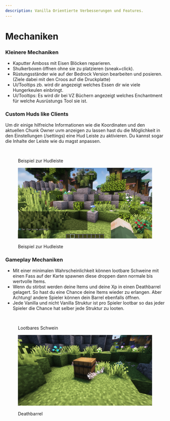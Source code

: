 ```yaml
---
description: Vanilla Orientierte Verbesserungen und Features.
---
```


# Mechaniken

### Kleinere Mechaniken

* Kaputter Amboss mit Eisen Blöcken reparieren.
* Shulkerboxen öffnen ohne sie zu platzieren (sneak+click).
* Rüstungsständer wie auf der Bedrock Version bearbeiten und posieren. (Ziele dabei mit den Croos auf die Druckplatte)
* Ui/Tooltips zb. wird dir angezeigt welches Essen dir wie viele Hungerkeulen einbringt.
* Ui/Tooltips: Es wird dir bei VZ Büchern angezeigt welches Enchantment für welche Ausrüstungs  Tool sie ist.

### Custom Huds like Clients

Um dir einige hilfreiche Informationen wie die Koordinaten und den aktuellen Chunk Owner uvm anzeigen zu lassen hast du die Möglichkeit in den Einstellungen (/settings) eine Hud Leiste zu aktivieren. Du kannst sogar die Inhalte der Leiste wie du magst anpassen.

<div>

<figure><img src="../.gitbook/assets/2023-07-31_20.43.06.png" alt=""><figcaption><p>Beispiel zur Hudleiste</p></figcaption></figure>

 

<figure><img src="../.gitbook/assets/2023-07-31_20.43.32.png" alt=""><figcaption><p>Beispiel zur Hudleiste</p></figcaption></figure>

</div>

### Gameplay Mechaniken

* Mit einer minimalen Wahrscheinlichkeit können lootbare Schweine mit einen Fass auf der Karte spawnen diese droppen dann normale bis wertvolle Items.
* Wenn du stirbst werden deine Items und deine Xp in einen Deathbarrel gelagert. So hast du eine Chance deine Items wieder zu erlangen. Aber Achtung! andere Spieler können dein Barrel ebenfalls öffnen.
* Jede Vanilla und nicht Vanilla Struktur ist pro Spieler lootbar so das jeder Spieler die Chance hat selber jede Struktur zu looten.

<div>

<figure><img src="../.gitbook/assets/2023-07-31_20.45.21.png" alt=""><figcaption><p>Lootbares Schwein</p></figcaption></figure>

 

<figure><img src="../.gitbook/assets/2023-07-31_20.46.19.png" alt=""><figcaption><p>Deathbarrel</p></figcaption></figure>

</div>
